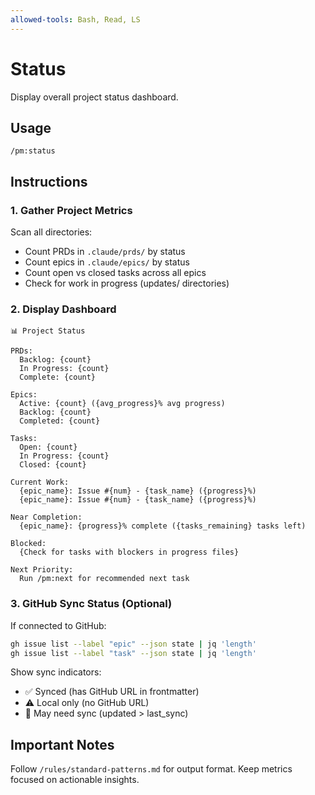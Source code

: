 ```yaml
---
allowed-tools: Bash, Read, LS
---
```


# Status

Display overall project status dashboard.

## Usage
```
/pm:status
```

## Instructions

### 1. Gather Project Metrics

Scan all directories:
- Count PRDs in `.claude/prds/` by status
- Count epics in `.claude/epics/` by status
- Count open vs closed tasks across all epics
- Check for work in progress (updates/ directories)

### 2. Display Dashboard

```
📊 Project Status

PRDs:
  Backlog: {count}
  In Progress: {count}
  Complete: {count}

Epics:
  Active: {count} ({avg_progress}% avg progress)
  Backlog: {count}
  Completed: {count}

Tasks:
  Open: {count}
  In Progress: {count}
  Closed: {count}

Current Work:
  {epic_name}: Issue #{num} - {task_name} ({progress}%)
  {epic_name}: Issue #{num} - {task_name} ({progress}%)

Near Completion:
  {epic_name}: {progress}% complete ({tasks_remaining} tasks left)

Blocked:
  {Check for tasks with blockers in progress files}

Next Priority:
  Run /pm:next for recommended next task
```

### 3. GitHub Sync Status (Optional)

If connected to GitHub:
```bash
gh issue list --label "epic" --json state | jq 'length'
gh issue list --label "task" --json state | jq 'length'
```

Show sync indicators:
- ✅ Synced (has GitHub URL in frontmatter)
- ⚠️ Local only (no GitHub URL)
- 🔄 May need sync (updated > last_sync)

## Important Notes

Follow `/rules/standard-patterns.md` for output format.
Keep metrics focused on actionable insights.